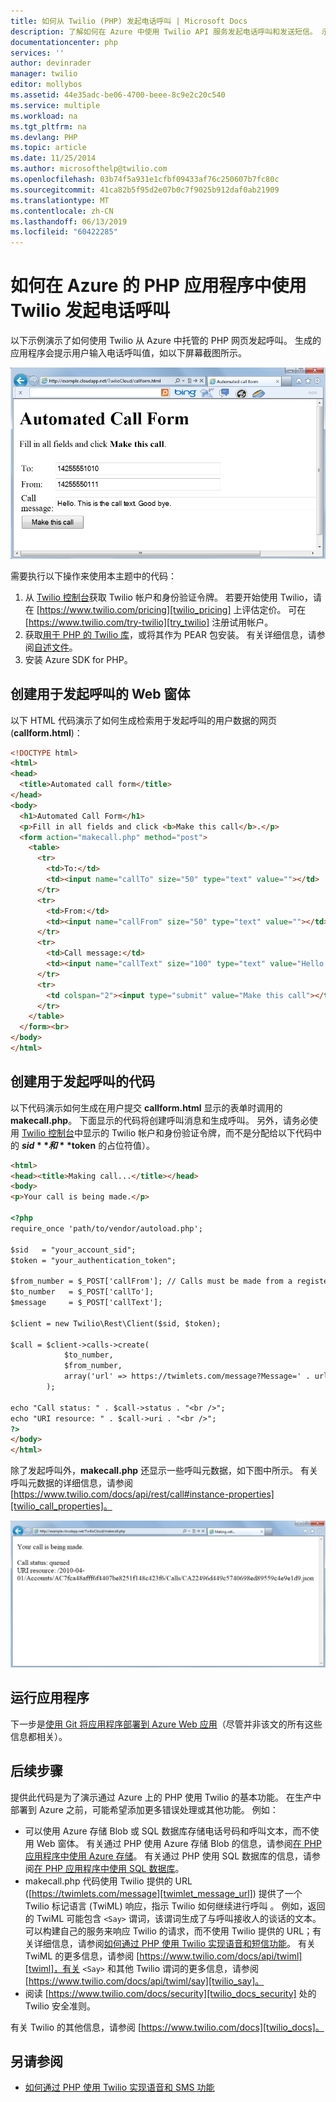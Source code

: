 ```yaml
---
title: 如何从 Twilio (PHP) 发起电话呼叫 | Microsoft Docs
description: 了解如何在 Azure 中使用 Twilio API 服务发起电话呼叫和发送短信。 示例用于 PHP 应用程序。
documentationcenter: php
services: ''
author: devinrader
manager: twilio
editor: mollybos
ms.assetid: 44e35adc-be06-4700-beee-8c9e2c20c540
ms.service: multiple
ms.workload: na
ms.tgt_pltfrm: na
ms.devlang: PHP
ms.topic: article
ms.date: 11/25/2014
ms.author: microsofthelp@twilio.com
ms.openlocfilehash: 03b74f5a931e1cfbf09433af76c250607b7fc80c
ms.sourcegitcommit: 41ca82b5f95d2e07b0c7f9025b912daf0ab21909
ms.translationtype: MT
ms.contentlocale: zh-CN
ms.lasthandoff: 06/13/2019
ms.locfileid: "60422285"
---
```

# <a name="how-to-make-a-phone-call-using-twilio-in-a-php-application-on-azure"></a>如何在 Azure 的 PHP 应用程序中使用 Twilio 发起电话呼叫
以下示例演示了如何使用 Twilio 从 Azure 中托管的 PHP 网页发起呼叫。 生成的应用程序会提示用户输入电话呼叫值，如以下屏幕截图所示。

![使用 Twilio 和 PHP 的 Azure 呼叫窗体][twilio_php]

需要执行以下操作来使用本主题中的代码：

1. 从 [Twilio 控制台][twilio_console]获取 Twilio 帐户和身份验证令牌。 若要开始使用 Twilio，请在 [https://www.twilio.com/pricing][twilio_pricing] 上评估定价。 可在 [https://www.twilio.com/try-twilio][try_twilio] 注册试用帐户。
2. 获取[用于 PHP 的 Twilio 库](https://github.com/twilio/twilio-php)，或将其作为 PEAR 包安装。 有关详细信息，请参阅[自述文件](https://github.com/twilio/twilio-php/blob/master/README.md)。
3. 安装 Azure SDK for PHP。 
<!-- For an overview of the SDK and instructions on installing it, see [Set up the Azure SDK for PHP](app-service-web/web-sites-php-mysql-deploy-use-git.md) -->

## <a name="create-a-web-form-for-making-a-call"></a>创建用于发起呼叫的 Web 窗体
以下 HTML 代码演示了如何生成检索用于发起呼叫的用户数据的网页 (**callform.html**)：

```html
<!DOCTYPE html>
<html>
<head>
  <title>Automated call form</title>
</head>
<body>
  <h1>Automated Call Form</h1>
  <p>Fill in all fields and click <b>Make this call</b>.</p>
  <form action="makecall.php" method="post">
    <table>
      <tr>
        <td>To:</td>
        <td><input name="callTo" size="50" type="text" value=""></td>
      </tr>
      <tr>
        <td>From:</td>
        <td><input name="callFrom" size="50" type="text" value=""></td>
      </tr>
      <tr>
        <td>Call message:</td>
        <td><input name="callText" size="100" type="text" value="Hello. This is the call text. Good bye."></td>
      </tr>
      <tr>
        <td colspan="2"><input type="submit" value="Make this call"></td>
      </tr>
    </table>
  </form><br>
</body>
</html>
```

## <a name="create-the-code-to-make-the-call"></a>创建用于发起呼叫的代码
以下代码演示如何生成在用户提交 **callform.html** 显示的表单时调用的 **makecall.php**。 下面显示的代码将创建呼叫消息和生成呼叫。 另外，请务必使用 [Twilio 控制台][twilio_console]中显示的 Twilio 帐户和身份验证令牌，而不是分配给以下代码中的 **$sid** 和 **$token** 的占位符值）。

```html
<html>
<head><title>Making call...</title></head>
<body>
<p>Your call is being made.</p>

<?php
require_once 'path/to/vendor/autoload.php';

$sid   = "your_account_sid";
$token = "your_authentication_token";

$from_number = $_POST['callFrom']; // Calls must be made from a registered Twilio number.
$to_number   = $_POST['callTo'];
$message     = $_POST['callText'];

$client = new Twilio\Rest\Client($sid, $token);

$call = $client->calls->create(
            $to_number,
            $from_number,
            array('url' => https://twimlets.com/message?Message=' . urlencode($message))
        );

echo "Call status: " . $call->status . "<br />";
echo "URI resource: " . $call->uri . "<br />";
?>
</body>
</html>
```

除了发起呼叫外，**makecall.php** 还显示一些呼叫元数据，如下图中所示。 有关呼叫元数据的详细信息，请参阅 [https://www.twilio.com/docs/api/rest/call#instance-properties][twilio_call_properties]。

![使用 Twilio 和 PHP 的 Azure 呼叫响应][twilio_php_response]

## <a name="run-the-application"></a>运行应用程序
下一步是[使用 Git 将应用程序部署到 Azure Web 应用](app-service/app-service-web-get-started-php.md)（尽管并非该文的所有这些信息都相关）。 

## <a name="next-steps"></a>后续步骤
提供此代码是为了演示通过 Azure 上的 PHP 使用 Twilio 的基本功能。 在生产中部署到 Azure 之前，可能希望添加更多错误处理或其他功能。 例如：

* 可以使用 Azure 存储 Blob 或 SQL 数据库存储电话号码和呼叫文本，而不使用 Web 窗体。 有关通过 PHP 使用 Azure 存储 Blob 的信息，请参阅[在 PHP 应用程序中使用 Azure 存储][howto_blob_storage_php]。 有关通过 PHP 使用 SQL 数据库的信息，请参阅[在 PHP 应用程序中使用 SQL 数据库][howto_sql_azure_php]。
* makecall.php 代码使用 Twilio 提供的 URL ([https://twimlets.com/message][twimlet_message_url]) 提供了一个 Twilio 标记语言 (TwiML) 响应，指示 Twilio 如何继续进行呼叫  。 例如，返回的 TwiML 可能包含 `<Say>` 谓词，该谓词生成了与呼叫接收人的谈话的文本。 可以构建自己的服务来响应 Twilio 的请求，而不使用 Twilio 提供的 URL；有关详细信息，请参阅[如何通过 PHP 使用 Twilio 实现语音和短信功能][howto_twilio_voice_sms_php]。 有关 TwiML 的更多信息，请参阅 [https://www.twilio.com/docs/api/twiml][twiml]，有关 `<Say>` 和其他 Twilio 谓词的更多信息，请参阅 [https://www.twilio.com/docs/api/twiml/say][twilio_say]。
* 阅读 [https://www.twilio.com/docs/security][twilio_docs_security] 处的 Twilio 安全准则。

有关 Twilio 的其他信息，请参阅 [https://www.twilio.com/docs][twilio_docs]。

## <a name="see-also"></a>另请参阅
* [如何通过 PHP 使用 Twilio 实现语音和 SMS 功能](partner-twilio-php-how-to-use-voice-sms.md)

[twilio_console]: https://www.twilio.com/console
[twilio_pricing]: https://www.twilio.com/pricing
[try_twilio]: https://www.twilio.com/try-twilio
[twilio_api]: https://www.twilio.com/docs/api
[verify_phone]: https://www.twilio.com/console/phone-numbers/verified
[twimlet_message_url]: https://twimlets.com/message
[twiml]: https://www.twilio.com/docs/api/twiml
[twilio_api_service]: https://api.twilio.com
[build_php_azure_app]: http://azurephp.interoperabilitybridges.com/articles/build-and-deploy-a-windows-azure-php-application
[howto_twilio_voice_sms_php]: partner-twilio-php-how-to-use-voice-sms.md
[howto_blob_storage_php]: https://azure.microsoft.com/documentation/articles/storage-php-how-to-use-blobs/
[howto_sql_azure_php]: https://azure.microsoft.com/documentation/articles/sql-database-php-how-to-use/
[twilio_call_properties]: https://www.twilio.com/docs/api/rest/call#instance-properties
[twilio_docs_security]: https://www.twilio.com/docs/security
[twilio_docs]: https://www.twilio.com/docs
[twilio_say]: https://www.twilio.com/docs/api/twiml/say
[ssl_validation]: http://readthedocs.org/docs/twilio-php/en/latest/usage/rest.html
[twilio_php]: ./media/partner-twilio-php-make-phone-call/WA_TwilioPHPCallForm.jpg
[twilio_php_response]: ./media/partner-twilio-php-make-phone-call/WA_TwilioPHPMakeCall.jpg
[twilio_php_github]: https://github.com/twilio/twilio-php
